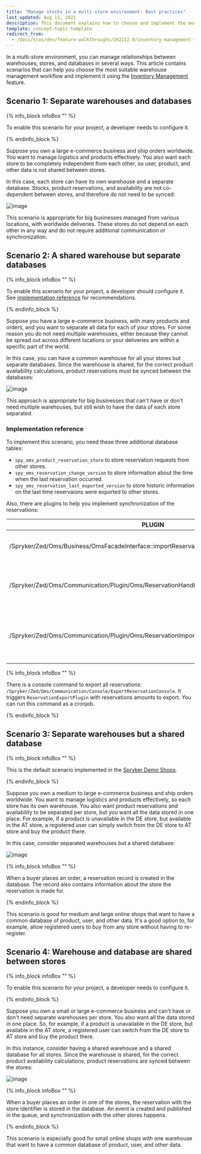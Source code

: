 ```yaml
---
title: "Manage stocks in a multi-store environment: Best practices"
last_updated: Aug 13, 2021
description: This document explains how to choose and implement the most suitable warehouse management workflow using the Inventory Management feature.
template: concept-topic-template
redirect_from:
  - /docs/scos/dev/feature-walkthroughs/202212.0/inventory-management-feature-walkthrough/managing-stocks-in-a-multi-store-environment-best-practices.html
---
```


In a multi-store environment, you can manage relationships between warehouses, stores, and databases in several ways. This article contains scenarios that can help you choose the most suitable warehouse management workflow and implement it using the [Inventory Management](/docs/pbc/all/warehouse-management-system/{{page.version}}/base-shop/inventory-management-feature-overview.html) feature.

## Scenario 1: Separate warehouses and databases

{% info_block infoBox "" %}

To enable this scenario for your project, a developer needs to configure it.

{% endinfo_block %}

Suppose you own a large e-commerce business and ship orders worldwide. You want to manage logistics and products effectively. You also want each store to be completely independent from each other, so user, product, and other data is not shared between stores.

In this case, each store can have its own warehouse and a separate database. Stocks, product reservations, and availability are not co-dependent between stores, and therefore do not need to be synced:

![image](https://confluence-connect.gliffy.net/embed/image/62d92512-6863-421f-bdc8-abcc9682c784.png?utm_medium=live&utm_source=custom)

This scenario is appropriate for big businesses managed from various locations, with worldwide deliveries. These stores do not depend on each other in any way and do not require additional communication or synchronization.

## Scenario 2: A shared warehouse but separate databases

{% info_block infoBox "" %}

To enable this scenario for your project, a developer should configure it. See [implementation reference](#implementation-reference) for recommendations.

{% endinfo_block %}

Suppose you have a large e-commerce business, with many products and orders, and you want to separate all data for each of your stores. For some reason you do not need multiple warehouses, either because they cannot be spread out across different locations or your deliveries are within a specific part of the world.

In this case, you can have a common warehouse for all your stores but separate databases. Since the warehouse is shared, for the correct product availability calculations, product reservations must be synced between the databases:

![image](https://confluence-connect.gliffy.net/embed/image/728ee336-f3e0-4d03-b519-24bc15566360.png?utm_medium=live&utm_source=custom)

This approach is appropriate for big businesses that can't have or don't need multiple warehouses, but still wish to have the data of each store separated.

### Implementation reference

To implement this scenario, you need these three additional database tables:

* `spy_oms_product_reservation_store` to store reservation requests from other stores.
* `spy_oms_reservation_change_version` to store information about the time when the last reservation occurred.
* `spy_oms_reservation_last_exported_version` to store historic information on the last time reservaions were exported to other stores.

Also, there are plugins to help you implement synchronization of the reservations:


| PLUGIN | DESCRIPTION |
| --- | --- |
|/Spryker/Zed/Oms/Business/OmsFacadeInterface::importReservation | You can use this plugin when reading export data from another store. The plugin stores reservation information to `spy_oms_product_reservation_store` table and updates all timestamps accordingly. |
| /Spryker/Zed/Oms/Communication/Plugin/Oms/ReservationHandler/ReservationVersionHandlerPlugin | The plugin is called when a customer makes an order, and a reservation is made. It stores reservation in the `spy_oms_reservation_change_version` database table. Register this plugin in `/Pyz/Zed/Oms/OmsDependencyProvider::getReservationHandlerPlugins` plugin stack. |
| /Spryker/Zed/Oms/Communication/Plugin/Oms/ReservationImport/ReservationExportPlugin | The plugin is called when a reservation export to another store is initiated. This plugin decides whether the export must be accepted. We do not provide the delivery mechanism: you could do this with files or a queue. For example, when `ReservationExportPlugin` is called, you can write a file copy to another server and read it there. Same for queue: you could publish an event in the queue and then consume it on the other end. |

{% info_block infoBox "" %}

There is a console command to export all reservations: `/Spryker/Zed/Oms/Communication/Console/ExportReservationConsole`. It triggers `ReservationExportPlugin` with reservations amounts to export. You can run this command as a cronjob.

{% endinfo_block %}

## Scenario 3: Separate warehouses but a shared database

{% info_block infoBox "" %}

This is the default scenario implemented in the [Spryker Demo Shops](/docs/about/all/intro-to-spryker.html).

{% endinfo_block %}

Suppose you own a medium to large e-commerce business and ship orders worldwide. You want to manage logistics and products effectively, so each store has its own warehouse. You also want product reservations and availability to be separated per store, but you want all the data stored in one place. For example, if a product is unavailable in the DE store, but available in the AT store, a registered user can simply switch from the DE store to AT store and buy the product there.

In this case, consider separated warehouses but a shared database:

![image](https://confluence-connect.gliffy.net/embed/image/f02757ee-9f81-496b-8b71-5dbdb801afe8.png?utm_medium=live&utm_source=custom)

{% info_block infoBox "" %}

When a buyer places an order, a reservation record is created in the database. The record also contains information about the store the reservation is made for.

{% endinfo_block %}

This scenario is good for medium and large online shops that want to have a common database of product, user, and other data. It's a good option to, for example, allow registered users to buy from any store without having to re-register.

## Scenario 4: Warehouse and database are shared between stores

{% info_block infoBox "" %}

To enable this scenario for your project, a developer needs to configure it.

{% endinfo_block %}

Suppose you own a small or large e-commerce business and can't have or don't need separate warehouses per store. You also want all the data stored in one place. So, for example, if a product is unavailable in the DE store, but available in the AT store, a registered user can switch from the DE store to AT store and buy the product there.

In this instance, consider having a shared warehouse and a shared database for all stores. Since the warehouse is shared, for the correct product availability calculations, product reservations are synced between the stores:

![image](https://confluence-connect.gliffy.net/embed/image/2848116a-7530-407f-8cef-384bdd82b9ac.png?utm_medium=live&utm_source=custom)

{% info_block infoBox "" %}

When a buyer places an order in one of the stores, the reservation with the store identifier is stored in the database. An event is created and published in the queue, and synchronization with the other stores happens.

{% endinfo_block %}

This scenario is especially good for small online shops with one warehouse that want to have a common database of product, user, and other data.
